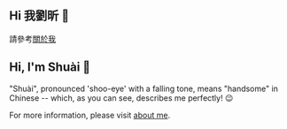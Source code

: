 ## Hi 我劉昕 👋

請參考[關於我](https://shuai-xin.github.io/about/)

## Hi, I'm Shuài 👋

"Shuài", pronounced 'shoo-eye' with a falling tone, means "handsome" in Chinese -- which, as you can see, describes me perfectly! 😉

For more information, please visit [about me](https://shuaixin.cc/about/).

<!--
**Shuai-Xin/Shuai-Xin** is a ✨ _special_ ✨ repository because its `README.md` (this file) appears on your GitHub profile.

Here are some ideas to get you started:

- 🔭 I’m currently working on ...
- 🌱 I’m currently learning ...
- 👯 I’m looking to collaborate on ...
- 🤔 I’m looking for help with ...
- 💬 Ask me about ...
- 📫 How to reach me: ...
- 😄 Pronouns: ...
- ⚡ Fun fact: ...
-->
